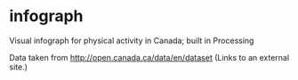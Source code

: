 # infograph
Visual infograph for physical activity in Canada; built in Processing

Data taken from http://open.canada.ca/data/en/dataset (Links to an external site.)

